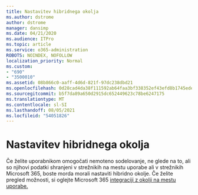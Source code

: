 ```yaml
---
title: Nastavitev hibridnega okolja
ms.author: dstrome
author: dstrome
manager: dansimp
ms.date: 04/21/2020
ms.audience: ITPro
ms.topic: article
ms.service: o365-administration
ROBOTS: NOINDEX, NOFOLLOW
localization_priority: Normal
ms.custom:
- "690"
- "3500010"
ms.assetid: 08b866c0-aaff-4d6d-821f-97dc238dbd21
ms.openlocfilehash: 0d28cad4da38f111592ab64faa3bf338352ef43efd8b1745ede3498efffb9a4f
ms.sourcegitcommit: b5f7da89a650d2915dc652449623c78be6247175
ms.translationtype: MT
ms.contentlocale: sl-SI
ms.lasthandoff: 08/05/2021
ms.locfileid: "54051826"
---
```

# <a name="setting-up-a-hybrid-environment"></a>Nastavitev hibridnega okolja

Če želite uporabnikom omogočati nemoteno sodelovanje, ne glede na to, ali so njihovi podatki shranjeni v strežnikih na mestu uporabe ali v strežnikih Microsoft 365, boste morda morali nastaviti hibridno okolje. Če želite pregled možnosti, si oglejte Microsoft 365 [integraciji z okolji na mestu uporabe.](https://docs.microsoft.com/office365/enterprise/office-365-integration)
  